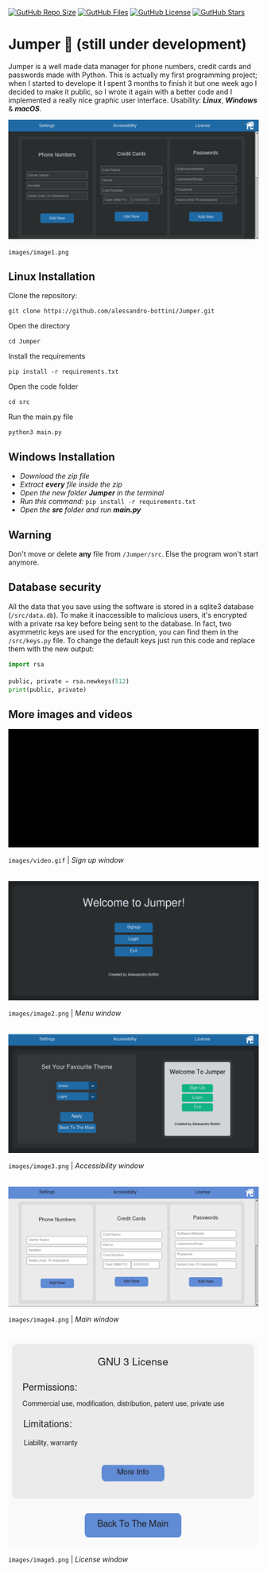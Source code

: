 [![GutHub Repo Size](https://img.shields.io/github/languages/code-size/alessandro-bottini/Jumper)](https://github.com/alessandro-bottini/Jumper)
[![GutHub Files](https://img.shields.io/github/directory-file-count/alessandro-bottini/Jumper)](https://github.com/alessandro-bottini/Jumper)
[![GutHub License](https://img.shields.io/github/license/alessandro-bottini/Jumper?color=green)](https://github.com/alessandro-bottini/Jumper)
[![GutHub Stars](https://img.shields.io/github/stars/alessandro-bottini/Jumper?style=social)](https://github.com/alessandro-bottini/Jumper)
# Jumper 🐇 (still under development)
Jumper is a well made data manager for phone numbers, credit cards and passwords made with Python.
This is actually my first programming project; when I started to develope it I spent 3 months to finish it but one week ago I decided to make it public, so I wrote it again with a better code and I implemented a really nice graphic user interface. Usability: ***Linux***, ***Windows*** & ***macOS***.

<img src="images/image1.png" max-width="100%" />

`images/image1.png`


## Linux Installation
Clone the repository:
```
git clone https://github.com/alessandro-bottini/Jumper.git
```
Open the directory
```
cd Jumper
```
Install the requirements
```
pip install -r requirements.txt
```
Open the code folder
```
cd src
```
Run the main.py file
```
python3 main.py
```


## Windows Installation
* *Download the zip file*
* *Extract **every** file inside the zip*
* *Open the new folder **Jumper** in the terminal*
* *Run this command:* ```pip install -r requirements.txt```
* *Open the **src** folder and run **main.py***


## Warning
Don't move or delete **any** file from ```/Jumper/src```. Else the program won't start anymore.


## Database security
All the data that you save using the software is stored in a sqlite3 database (`/src/data.db`).
To make it inaccessible to malicious users, it's encrypted with a private rsa key before being sent to the database. In fact, two asymmetric keys are used for the encryption, you can find them in the `/src/keys.py` file. To change the default keys just run this code and replace them with the new output:

```py
import rsa

public, private = rsa.newkeys(512)
print(public, private)
```


## More images and videos

<img src="images/video.gif" max-width="100%" />

`images/video.gif` | *Sign up window*
<br><br><br>
<img src="images/image2.png" max-width="100%" />

`images/image2.png` | *Menu window*
<br><br><br>
<img src="images/image3.png" max-width="100%" />

`images/image3.png` | *Accessibility window*
<br><br><br>
<img src="images/image4.png" max-width="100%" />

`images/image4.png` | *Main window*
<br><br><br>
<img src="images/image5.png" max-width="100%" />

`images/image5.png` | *License window*
